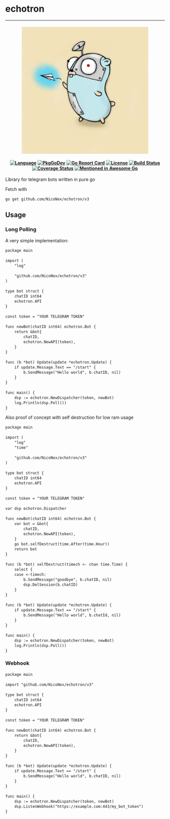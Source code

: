 # echotron 

| <br/><img src="assets/logo.jpg" alt="logo" width="400"><br/><br/> [![Language](https://img.shields.io/badge/Language-Go-blue.svg)](https://golang.org/) [![PkgGoDev](https://pkg.go.dev/badge/github.com/NicoNex/echotron/v3)](https://pkg.go.dev/github.com/NicoNex/echotron/v3) [![Go Report Card](https://goreportcard.com/badge/github.com/NicoNex/echotron)](https://goreportcard.com/report/github.com/NicoNex/echotron) [![License](http://img.shields.io/badge/license-LGPL3.0-orange.svg?style=flat)](https://github.com/NicoNex/echotron/blob/master/LICENSE) [![Build Status](https://travis-ci.com/NicoNex/echotron.svg?branch=master)](https://travis-ci.com/NicoNex/echotron) [![Coverage Status](https://coveralls.io/repos/github/NicoNex/echotron/badge.svg?branch=master)](https://coveralls.io/github/NicoNex/echotron?branch=master) [![Mentioned in Awesome Go](https://awesome.re/mentioned-badge.svg)](https://github.com/avelino/awesome-go) |
| :------: |

Library for telegram bots written in pure go

Fetch with

```bash
go get github.com/NicoNex/echotron/v3
```

## Usage

### Long Polling

A very simple implementation:

```golang
package main

import (
    "log"

    "github.com/NicoNex/echotron/v3"
)

type bot struct {
    chatID int64
    echotron.API
}

const token = "YOUR TELEGRAM TOKEN"

func newBot(chatID int64) echotron.Bot {
    return &bot{
        chatID,
        echotron.NewAPI(token),
    }
}

func (b *bot) Update(update *echotron.Update) {
    if update.Message.Text == "/start" {
        b.SendMessage("Hello world", b.chatID, nil)
    }
}

func main() {
    dsp := echotron.NewDispatcher(token, newBot)
    log.Println(dsp.Poll())
}
```


Also proof of concept with self destruction for low ram usage

```golang
package main

import (
    "log"
    "time"

    "github.com/NicoNex/echotron/v3"
)

type bot struct {
    chatID int64
    echotron.API
}

const token = "YOUR TELEGRAM TOKEN"

var dsp echotron.Dispatcher

func newBot(chatID int64) echotron.Bot {
    var bot = &bot{
        chatID,
        echotron.NewAPI(token),
    }
    go bot.selfDestruct(time.After(time.Hour))
    return bot
}

func (b *bot) selfDestruct(timech <- chan time.Time) {
    select {
    case <-timech:
        b.SendMessage("goodbye", b.chatID, nil)
        dsp.DelSession(b.chatID)
    }
}

func (b *bot) Update(update *echotron.Update) {
    if update.Message.Text == "/start" {
        b.SendMessage("Hello world", b.chatId, nil)
    }
}

func main() {
    dsp := echotron.NewDispatcher(token, newBot)
    log.Println(dsp.Poll())
}
```

### Webhook

```golang
package main

import "github.com/NicoNex/echotron/v3"

type bot struct {
	chatID int64
	echotron.API
}

const token = "YOUR TELEGRAM TOKEN"

func newBot(chatID int64) echotron.Bot {
	return &bot{
		chatID,
		echotron.NewAPI(token),
	}
}

func (b *bot) Update(update *echotron.Update) {
	if update.Message.Text == "/start" {
		b.SendMessage("Hello world", b.chatID, nil)
	}
}

func main() {
	dsp := echotron.NewDispatcher(token, newBot)
	dsp.ListenWebhook("https://example.com:443/my_bot_token")
}
```
